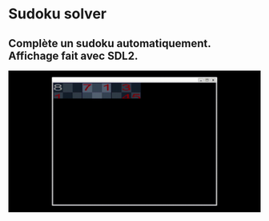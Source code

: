 # Sudoku solver
Complète un sudoku automatiquement. Affichage fait avec SDL2.
------------------------
![screenshot](misc/Sudoku_solver_express.gif)
